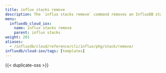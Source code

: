 ```yaml
---
title: influx stacks remove
description: The `influx stacks remove` command removes an InfluxDB stack and all associated resources.
menu:
  influxdb_cloud_iox:
    name: influx stacks remove
    parent: influx stacks
weight: 201
aliases:
  - /influxdb/cloud/reference/cli/influx/pkg/stack/remove/
influxdb/cloud-iox/tags: [templates]
---
```


{{< duplicate-oss >}}
